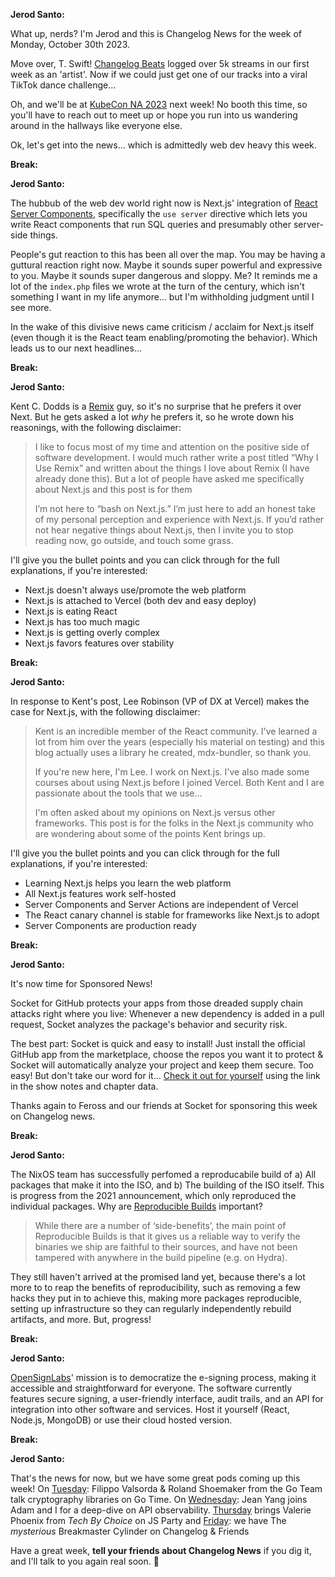 **Jerod Santo:**

What up, nerds? I'm Jerod and this is Changelog News for the week of Monday, October 30th 2023.

Move over, T. Swift! [Changelog Beats](https://changelog.com/beats) logged over 5k streams in our first week as an 'artist'. Now if we could just get one of our tracks into a viral TikTok dance challenge...

Oh, and we'll be at [KubeCon NA 2023](https://events.linuxfoundation.org/kubecon-cloudnativecon-north-america/) next week! No booth this time, so you'll have to reach out to meet up or hope you run into us wandering around in the hallways like everyone else.

Ok, let's get into the news... which is admittedly web dev heavy this week.

**Break:**

**Jerod Santo:**

The hubbub of the web dev world right now is Next.js' integration of [React Server Components](https://react.dev/learn/start-a-new-react-project#bleeding-edge-react-frameworks), specifically the `use server` directive which lets you write React components that run SQL queries and presumably other server-side things.

People's gut reaction to this has been all over the map. You may be having a guttural reaction right now. Maybe it sounds super powerful and expressive to you. Maybe it sounds super dangerous and sloppy. Me? It reminds me a lot of the `index.php` files we wrote at the turn of the century, which isn't something I want in my life anymore... but I'm withholding judgment until I see more.

In the wake of this divisive news came criticism / acclaim for Next.js itself (even though it is the React team enabling/promoting the behavior). Which leads us to our next headlines...

**Break:**

**Jerod Santo:**

Kent C. Dodds is a [Remix](https://remix.run) guy, so it's no surprise that he prefers it over Next. But he gets asked a lot _why_ he prefers it, so he wrote down his reasonings, with the following disclaimer:

> I like to focus most of my time and attention on the positive side of software development. I would much rather write a post titled “Why I Use Remix” and written about the things I love about Remix (I have already done this). But a lot of people have asked me specifically about Next.js and this post is for them
>
> I’m not here to “bash on Next.js.” I’m just here to add an honest take of my personal perception and experience with Next.js. If you’d rather not hear negative things about Next.js, then I invite you to stop reading now, go outside, and touch some grass.

I'll give you the bullet points and you can click through for the full explanations, if you're interested:

- Next.js doesn't always use/promote the web platform
- Next.js is attached to Vercel (both dev and easy deploy)
- Next.js is eating React
- Next.js has too much magic
- Next.js is getting overly complex
- Next.js favors features over stability

**Break:**

**Jerod Santo:**

In response to Kent's post, Lee Robinson (VP of DX at Vercel) makes the case for Next.js, with the following disclaimer:

> Kent is an incredible member of the React community. I've learned a lot from him over the years (especially his material on testing) and this blog actually uses a library he created, mdx-bundler, so thank you.
>
> If you're new here, I'm Lee. I work on Next.js. I've also made some courses about using Next.js before I joined Vercel. Both Kent and I are passionate about the tools that we use...
>
>  I'm often asked about my opinions on Next.js versus other frameworks. This post is for the folks in the Next.js community who are wondering about some of the points Kent brings up.

I'll give you the bullet points and you can click through for the full explanations, if you're interested:

- Learning Next.js helps you learn the web platform
- All Next.js features work self-hosted
- Server Components and Server Actions are independent of Vercel
- The React canary channel is stable for frameworks like Next.js to adopt
- Server Components are production ready

**Break:**

**Jerod Santo:**

It's now time for Sponsored News!

Socket for GitHub protects your apps from those dreaded supply chain attacks right where you live: Whenever a new dependency is added in a pull request, Socket analyzes the package's behavior and security risk.

The best part: Socket is quick and easy to install! Just install the official GitHub app from the marketplace, choose the repos you want it to protect & Socket will automatically analyze your project and keep them secure. Too easy! But don't take our word for it... [Check it out for yourself](https://socket.dev/features/github?utm_source=changelog&utm_medium=newsletter&utm_campaign=changelog-news) using the link in the show notes and chapter data.

Thanks again to Feross and our friends at Socket for sponsoring this week on Changelog news.

**Break:**

**Jerod Santo:**

The NixOS team has successfully perfomed a reproducabile build of a) All packages that make it into the ISO, and b) The building of the ISO itself. This is progress from the 2021 announcement, which only reproduced the individual packages. Why are [Reproducible Builds](https://reproducible-builds.org/) important?

> While there are a number of ‘side-benefits’, the main point of Reproducible Builds is that it gives us a reliable way to verify the binaries we ship are faithful to their sources, and have not been tampered with anywhere in the build pipeline (e.g. on Hydra).

They still haven't arrived at the promised land yet, because there's a lot more to to reap the benefits of reproducibility, such as removing a few hacks they put in to achieve this, making more packages reproducible, setting up infrastructure so they can regularly independently rebuild artifacts, and more. But, progress!

**Break:**

**Jerod Santo:**

[OpenSignLabs](https://www.opensignlabs.com)' mission is to democratize the e-signing process, making it accessible and straightforward for everyone. The software currently features secure signing, a user-friendly interface, audit trails, and an API for integration into other software and services. Host it yourself (React, Node.js, MongoDB) or use their cloud hosted version.

**Break:**

**Jerod Santo:**

That's the news for now, but we have some great pods coming up this week! On [Tuesday](https://gotime.fm): Filippo Valsorda & Roland Shoemaker from the Go Team talk cryptography libraries on Go Time. On [Wednesday](https://changelog.fm): Jean Yang joins Adam and I for a deep-dive on API observability. [Thursday](https://jsparty.fm) brings Valerie Phoenix from _Tech By Choice_ on JS Party and [Friday](https://changelog.com/friends): we have The _mysterious_ Breakmaster Cylinder on Changelog & Friends

Have a great week, **tell your friends about Changelog News** if you dig it, and I'll talk to you again real soon. 💚
